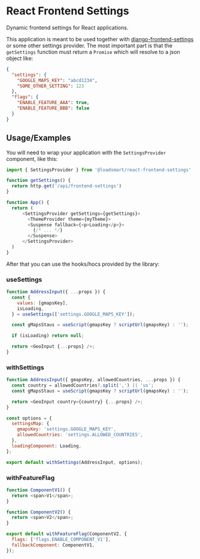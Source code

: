 # React Frontend Settings

Dynamic frontend settings for React applications.

This application is meant to be used together with [django-frontend-settings](https://github.com/loadsmart/django-frontend-settings)
or some other settings provider. The most important part is that the `getSettings` function must return a `Promise` which will resolve
to a json object like:

```json
{
  "settings": {
    "GOOGLE_MAPS_KEY": "abcd1234",
    "SOME_OTHER_SETTING": 123
  },
  "flags": {
    "ENABLE_FEATURE_AAA": true,
    "ENABLE_FEATURE_BBB": false
  }
}
```

## Usage/Examples

You will need to wrap your application with the `SettingsProvider` component, like this:

```javascript
import { SettingsProvider } from '@loadsmart/react-frontend-settings'

function getSettings() {
  return http.get('/api/frontend-settings')
}

function App() {
  return (
      <SettingsProvider getSettings={getSettings}>
        <ThemeProvider theme={myTheme}>
        <Suspense fallback={<p>Loading</p>}>
          {/* ... */}
        </Suspense>
      </SettingsProvider>
  )
}
```

After that you can use the hooks/hocs provided by the library:

### useSettings

```javascript
function AddressInput({ ...props }) {
  const {
    values: [gmapsKey],
    isLoading,
  } = useSettings(['settings.GOOGLE_MAPS_KEY']);

  const gMapsStaus = useScript(gmapsKey ? scriptUrl(gmapsKey) : '');

  if (isLoading) return null;

  return <GeoInput {...props} />;
}
```

### withSettings

```javascript
function AddressInput({ gmapsKey, allowedCountries, ...props }) {
  const country = allowedCountries?.split(',') || 'us';
  const gMapsStaus = useScript(gmapsKey ? scriptUrl(gmapsKey) : '');

  return <GeoInput country={country} {...props} />;
}

const options = {
  settingsMap: {
    gmapsKey: 'settings.GOOGLE_MAPS_KEY',
    allowedCountries: 'settings.ALLOWED_COUNTRIES',
  },
  loadingComponent: Loading,
};

export default withSettings(AddressInput, options);
```

### withFeatureFlag

```javascript
function ComponentV1() {
  return <span>V1</span>;
}

function ComponentV2() {
  return <span>V2</span>;
}

export default withFeatureFlag(ComponentV2, {
  flags: ['flags.ENABLE_COMPONENT_V1'],
  fallbackComponent: ComponentV1,
});
```
